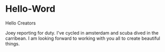 # Hello-Word

Hello Creators

Joey reporting for duty. I've cycled in amsterdam and scuba dived in the carribean. I am looking forward to working with you all to create beautiful things.
